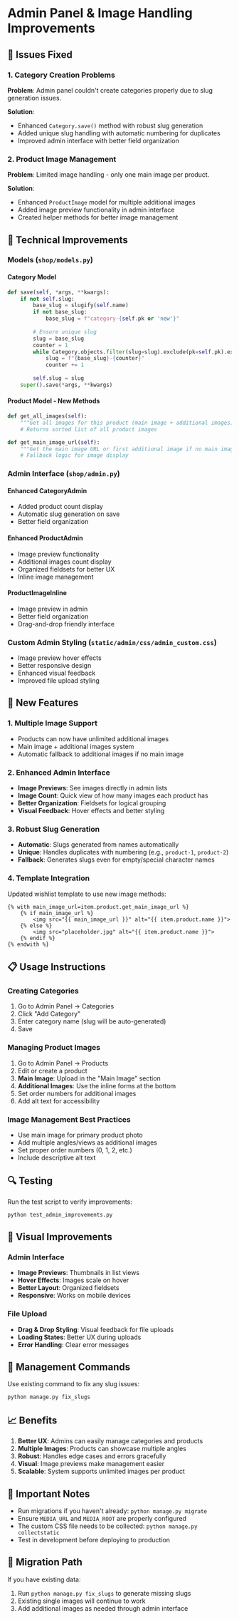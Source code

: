 # Admin Panel & Image Handling Improvements

## 🎯 Issues Fixed

### 1. Category Creation Problems
**Problem**: Admin panel couldn't create categories properly due to slug generation issues.

**Solution**: 
- Enhanced `Category.save()` method with robust slug generation
- Added unique slug handling with automatic numbering for duplicates
- Improved admin interface with better field organization

### 2. Product Image Management
**Problem**: Limited image handling - only one main image per product.

**Solution**:
- Enhanced `ProductImage` model for multiple additional images
- Added image preview functionality in admin interface
- Created helper methods for better image management

## 🔧 Technical Improvements

### Models (`shop/models.py`)

#### Category Model
```python
def save(self, *args, **kwargs):
    if not self.slug:
        base_slug = slugify(self.name)
        if not base_slug:
            base_slug = f"category-{self.pk or 'new'}"
        
        # Ensure unique slug
        slug = base_slug
        counter = 1
        while Category.objects.filter(slug=slug).exclude(pk=self.pk).exists():
            slug = f"{base_slug}-{counter}"
            counter += 1
        
        self.slug = slug
    super().save(*args, **kwargs)
```

#### Product Model - New Methods
```python
def get_all_images(self):
    """Get all images for this product (main image + additional images)"""
    # Returns sorted list of all product images

def get_main_image_url(self):
    """Get the main image URL or first additional image if no main image"""
    # Fallback logic for image display
```

### Admin Interface (`shop/admin.py`)

#### Enhanced CategoryAdmin
- Added product count display
- Automatic slug generation on save
- Better field organization

#### Enhanced ProductAdmin
- Image preview functionality
- Additional images count display
- Organized fieldsets for better UX
- Inline image management

#### ProductImageInline
- Image preview in admin
- Better field organization
- Drag-and-drop friendly interface

### Custom Admin Styling (`static/admin/css/admin_custom.css`)
- Image preview hover effects
- Better responsive design
- Enhanced visual feedback
- Improved file upload styling

## 🚀 New Features

### 1. Multiple Image Support
- Products can now have unlimited additional images
- Main image + additional images system
- Automatic fallback to additional images if no main image

### 2. Enhanced Admin Interface
- **Image Previews**: See images directly in admin lists
- **Image Count**: Quick view of how many images each product has
- **Better Organization**: Fieldsets for logical grouping
- **Visual Feedback**: Hover effects and better styling

### 3. Robust Slug Generation
- **Automatic**: Slugs generated from names automatically
- **Unique**: Handles duplicates with numbering (e.g., `product-1`, `product-2`)
- **Fallback**: Generates slugs even for empty/special character names

### 4. Template Integration
Updated wishlist template to use new image methods:
```django
{% with main_image_url=item.product.get_main_image_url %}
    {% if main_image_url %}
        <img src="{{ main_image_url }}" alt="{{ item.product.name }}">
    {% else %}
        <img src="placeholder.jpg" alt="{{ item.product.name }}">
    {% endif %}
{% endwith %}
```

## 📋 Usage Instructions

### Creating Categories
1. Go to Admin Panel → Categories
2. Click "Add Category"
3. Enter category name (slug will be auto-generated)
4. Save

### Managing Product Images
1. Go to Admin Panel → Products
2. Edit or create a product
3. **Main Image**: Upload in the "Main Image" section
4. **Additional Images**: Use the inline forms at the bottom
5. Set order numbers for additional images
6. Add alt text for accessibility

### Image Management Best Practices
- Use main image for primary product photo
- Add multiple angles/views as additional images
- Set proper order numbers (0, 1, 2, etc.)
- Include descriptive alt text

## 🔍 Testing

Run the test script to verify improvements:
```bash
python test_admin_improvements.py
```

## 🎨 Visual Improvements

### Admin Interface
- **Image Previews**: Thumbnails in list views
- **Hover Effects**: Images scale on hover
- **Better Layout**: Organized fieldsets
- **Responsive**: Works on mobile devices

### File Upload
- **Drag & Drop Styling**: Visual feedback for file uploads
- **Loading States**: Better UX during uploads
- **Error Handling**: Clear error messages

## 🔧 Management Commands

Use existing command to fix any slug issues:
```bash
python manage.py fix_slugs
```

## 📈 Benefits

1. **Better UX**: Admins can easily manage categories and products
2. **Multiple Images**: Products can showcase multiple angles
3. **Robust**: Handles edge cases and errors gracefully
4. **Visual**: Image previews make management easier
5. **Scalable**: System supports unlimited images per product

## 🚨 Important Notes

- Run migrations if you haven't already: `python manage.py migrate`
- Ensure `MEDIA_URL` and `MEDIA_ROOT` are properly configured
- The custom CSS file needs to be collected: `python manage.py collectstatic`
- Test in development before deploying to production

## 🔄 Migration Path

If you have existing data:
1. Run `python manage.py fix_slugs` to generate missing slugs
2. Existing single images will continue to work
3. Add additional images as needed through admin interface
